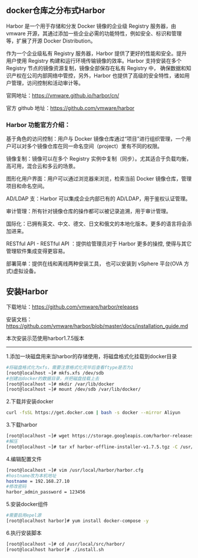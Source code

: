## docker仓库之分布式Harbor
Harbor 是一个用于存储和分发 Docker 镜像的企业级 Registry 服务器，由vmware 开源，其通过添加一些企业必需的功能特性，例如安全、标识和管理等，扩展了开源 Docker Distribution。

作为一个企业级私有 Registry 服务器，Harbor 提供了更好的性能和安全。提升用户使用 Registry 构建和运行环境传输镜像的效率。Harbor 支持安装在多个 Registry 节点的镜像资源复制，镜像全部保存在私有 Registry 中， 确保数据和知识产权在公司内部网络中管控，另外，Harbor 也提供了高级的安全特性，诸如用户管理，访问控制和活动审计等。

官网地址：https://vmware.github.io/harbor/cn/

官方 github 地址：https://github.com/vmware/harbor

### Harbor 功能官方介绍：
基于角色的访问控制：用户与 Docker 镜像仓库通过“项目”进行组织管理，一个用户可以对多个镜像仓库在同一命名空间（project）里有不同的权限。

镜像复制：镜像可以在多个 Registry 实例中复制（同步）。尤其适合于负载均衡，高可用，混合云和多云的场景。

图形化用户界面：用户可以通过浏览器来浏览，检索当前 Docker 镜像仓库，管理项目和命名空间。

AD/LDAP 支：Harbor 可以集成企业内部已有的 AD/LDAP，用于鉴权认证管理。

审计管理：所有针对镜像仓库的操作都可以被记录追溯，用于审计管理。

国际化：已拥有英文、中文、德文、日文和俄文的本地化版本。更多的语言将会添加进来。

RESTful API - RESTful API ：提供给管理员对于 Harbor 更多的操控, 使得与其它管理软件集成变得更容易。

部署简单：提供在线和离线两种安装工具， 也可以安装到 vSphere 平台(OVA 方式)虚拟设备。

## 安装Harbor
下载地址：https://github.com/vmware/harbor/releases

安装文档：https://github.com/vmware/harbor/blob/master/docs/installation_guide.md

本次安装示范使用harbor1.7.5版本

***
1.添加一块磁盘用来当harbor的存储使用，将磁盘格式化挂载到docker目录

```bash
#将磁盘格式化为xfs，需要注意格式化完毕后查看ftype是否为1
[root@localhost ~]# mkfs.xfs /dev/sdb
#创建出docker的数据目录，并把磁盘挂载上去
[root@localhost ~]# mkdir /var/lib/docker
[root@localhost ~]# mount /dev/sdb /var/lib/docker/
```
2.下载并安装docker
```bash
curl -fsSL https://get.docker.com | bash -s docker --mirror Aliyun
```
3.下载harbor
```bash
[root@localhost ~]# wget https://storage.googleapis.com/harbor-releases/release-1.7.0/harbor-offline-installer-v1.7.5.tgz
#解压
[root@localhost ~]# tar xf harbor-offline-installer-v1.7.5.tgz -C /usr/local/src
```
4.编辑配置文件
```bash
[root@localhost ~]# vim /usr/local/harbor/harbor.cfg 
#hostname改为本机地址
hostname = 192.168.27.10
#修改密码
harbor_admin_password = 123456
```
5.安装docker组件
```bash
#需要启用epel源
[root@localhost harbor]# yum install docker-compose -y
```
6.执行安装脚本
```bash
[root@localhost ~]# cd /usr/local/src/harbor/
[root@localhost harbor]# ./install.sh 
```